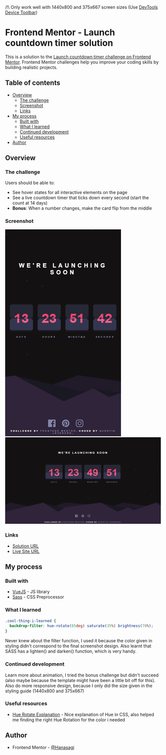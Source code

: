 /!\ Only work well with 1440x800 and 375x667 screen sizes (Use [DevTools Device Toolbar](https://www.sitepoint.com/how-to-simulate-mobile-devices-with-device-mode-in-chrome/))

# Frontend Mentor - Launch countdown timer solution

This is a solution to the [Launch countdown timer challenge on Frontend Mentor](https://www.frontendmentor.io/challenges/launch-countdown-timer-N0XkGfyz-). Frontend Mentor challenges help you improve your coding skills by building realistic projects. 

## Table of contents

- [Overview](#overview)
  - [The challenge](#the-challenge)
  - [Screenshot](#screenshot)
  - [Links](#links)
- [My process](#my-process)
  - [Built with](#built-with)
  - [What I learned](#what-i-learned)
  - [Continued development](#continued-development)
  - [Useful resources](#useful-resources)
- [Author](#author)

## Overview

### The challenge

Users should be able to:

- See hover states for all interactive elements on the page
- See a live countdown timer that ticks down every second (start the count at 14 days)
- **Bonus**: When a number changes, make the card flip from the middle

### Screenshot

![](./src/assets/design/screenshot-mobile.png)
![](./src/assets/design/screenshot-pc.png)

### Links

- [Solution URL](https://github.com/Hanasagi/Launch-Countdown-FrontedMentor)
- [Live Site URL](https://countdown-hanasagi.netlify.app/)

## My process

### Built with

- [VueJS](https://vuejs.org/) - JS library
- [Sass](https://sass-lang.com/) - CSS Preprocessor

### What I learned

```css
.cool-thing-i-learned {
  backdrop-filter: hue-rotate(85deg) saturate(35%) brightness(70%);
}
```
Never knew about the filter function, I used it because the color given in styling didn't correspond to the final screenshot design. Also learnt that SASS has a lighten() and darken() function, which is very handy.

### Continued development

Learn more about animation, I tried the bonus challenge but didn't succeed (also maybe because the template might have been a little bit off for this).
Also do more responsive design, because I only did the size given in the styling guide (1440x800 and 375x667) 

### Useful resources

- [Hue Rotate Explanation](https://danielcwilson.com/blog/2019/09/huedini/) - Nice explanation of Hue in CSS, also helped me finding the right Hue Rotation for the color i needed

## Author

- Frontend Mentor - [@Hanasagi](https://www.frontendmentor.io/profile/Hanasagi)
